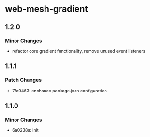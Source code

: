 # web-mesh-gradient

## 1.2.0

### Minor Changes

- refactor core gradient functionality, remove unused event listeners

## 1.1.1

### Patch Changes

- 7fc9463: enchance package.json configuration

## 1.1.0

### Minor Changes

- 6a0238a: init
